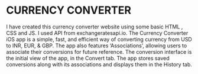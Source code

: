 # CURRENCY CONVERTER 
I have created this currency converter website using some basic HTML , CSS and JS. I used API from exchangeratesapi.io. 
The Currency Converter iOS app is a simple, fast, and efficient way of converting currency from USD to INR, EUR, & GBP. The app also features ‘Associations’, allowing users to associate their conversions for future reference. The conversion interface is the initial view of the app, in the Convert tab. The app stores saved conversions along with its associations and displays them in the History tab.
